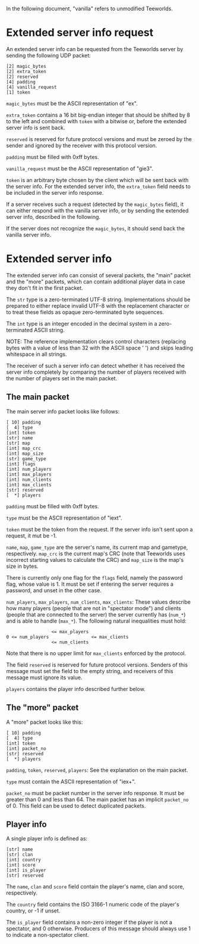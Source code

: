 In the following document, "vanilla" refers to unmodified Teeworlds.


Extended server info request
============================

An extended server info can be requested from the Teeworlds server by sending
the following UDP packet:

    [2] magic_bytes
    [2] extra_token
    [2] reserved
    [4] padding
    [4] vanilla_request
    [1] token

`magic_bytes` must be the ASCII representation of "ex".

`extra_token` contains a 16 bit big-endian integer that should be shifted by 8
to the left and combined with `token` with a bitwise or, before the extended
server info is sent back.

`reserved` is reserved for future protocol versions and must be zeroed by the
sender and ignored by the receiver with this protocol version.

`padding` must be filled with 0xff bytes.

`vanilla_request` must be the ASCII representation of "gie3".

`token` is an arbitrary byte chosen by the client which will be sent back with
the server info. For the extended server info, the `extra_token` field needs to
be included in the server info response.

If a server receives such a request (detected by the `magic_bytes` field), it
can either respond with the vanilla server info, or by sending the extended
server info, described in the following.

If the server does not recognize the `magic_bytes`, it should send back the
vanilla server info.


Extended server info
====================

The extended server info can consist of several packets, the "main" packet and
the "more" packets, which can contain additional player data in case they don't
fit in the first packet.

The `str` type is a zero-terminated UTF-8 string. Implementations should be
prepared to either replace invalid UTF-8 with the replacement character or to
treat these fields as opaque zero-terminated byte sequences.

The `int` type is an integer encoded in the decimal system in a zero-terminated
ASCII string.

NOTE: The reference implementation clears control characters (replacing bytes
with a value of less than 32 with the ASCII space ' ') and skips leading
whitespace in all strings.

The receiver of such a server info can detect whether it has received the
server info completely by comparing the number of players received with the
number of players set in the main packet.


The main packet
---------------

The main server info packet looks like follows:

    [ 10] padding
    [  4] type
    [int] token
    [str] name
    [str] map
    [int] map_crc
    [int] map_size
    [str] game_type
    [int] flags
    [int] num_players
    [int] max_players
    [int] num_clients
    [int] max_clients
    [str] reserved
    [  *] players

`padding` must be filled with 0xff bytes.

`type` must be the ASCII representation of "iext".

`token` must be the token from the request. If the server info isn't sent upon
a request, it mut be -1.

`name`, `map`, `game_type` are the server's name, its current map and gametype,
respectively. `map_crc` is the current map's CRC (note that Teeworlds uses
incorrect starting values to calculate the CRC) and `map_size` is the map's
size in bytes.

There is currently only one flag for the `flags` field, namely the password
flag, whose value is 1. It must be set if entering the server requires a
password, and unset in the other case.

`num_players`, `max_players`, `num_clients`, `max_clients`: These values
describe how many players (people that are not in "spectator mode") and clients
(people that are connected to the server) the server currently has (`num_*`)
and is able to handle (`max_*`). The following natural inequalities must hold:

                     <= max_players
    0 <= num_players                <= max_clients
                     <= num_clients

Note that there is no upper limit for `max_clients` enforced by the protocol.

The field `reserved` is reserved for future protocol versions. Senders of this
message must set the field to the empty string, and receivers of this message
must ignore its value.

`players` contains the player info described further below.


The "more" packet
-----------------

A "more" packet looks like this:

    [ 10] padding
    [  4] type
    [int] token
    [int] packet_no
    [str] reserved
    [  *] players

`padding`, `token`, `reserved`, `players`: See the explanation on the main
packet.

`type` must contain the ASCII representation of "iex+".

`packet_no` must be packet number in the server info response. It must be
greater than 0 and less than 64. The main packet has an implicit `packet_no` of
0. This field can be used to detect duplicated packets.


Player info
-----------

A single player info is defined as:

    [str] name
    [str] clan
    [int] country
    [int] score
    [int] is_player
    [str] reserved

The `name`, `clan` and `score` field contain the player's name, clan and score,
respectively.

The `country` field contains the ISO 3166-1 numeric code of the player's
country, or -1 if unset.

The `is_player` field contains a non-zero integer if the player is not a
spectator, and 0 otherwise. Producers of this message should always use 1 to
indicate a non-spectator client.
